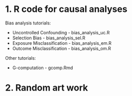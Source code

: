 # 1. R code for causal analyses

Bias analysis tutorials:
* Uncontrolled Confounding - bias_analysis_uc.R
* Selection Bias - bias_analysis_sel.R
* Exposure Misclassification - bias_analysis_em.R
* Outcome Misclassification - bias_analysis_om.R

Other tutorials:
* G-computation - gcomp.Rmd

# 2. Random art work

